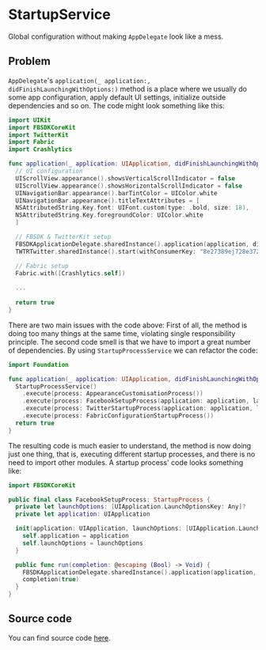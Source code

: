 # StartupService

Global configuration without making `AppDelegate` look like a mess.

## Problem

`AppDelegate`'s `application(_ application:, didFinishLaunchingWithOptions:)` method is a place where we usually do some app configuration, apply default UI settings, initialize outside dependencies and so on.
The code might look something like this:

```swift
import UIKit
import FBSDKCoreKit
import TwitterKit
import Fabric
import Crashlytics

func application(_ application: UIApplication, didFinishLaunchingWithOptions launchOptions: [UIApplication.LaunchOptionsKey: Any]?) -> Bool {
  // UI configuration
  UIScrollView.appearance().showsVerticalScrollIndicator = false
  UIScrollView.appearance().showsHorizontalScrollIndicator = false
  UINavigationBar.appearance().barTintColor = UIColor.white
  UINavigationBar.appearance().titleTextAttributes = [
  NSAttributedString.Key.font: UIFont.custom(type: .bold, size: 18),
  NSAttributedString.Key.foregroundColor: UIColor.white
  ]

  // FBSDK & TwitterKit setup
  FBSDKApplicationDelegate.sharedInstance().application(application, didFinishLaunchingWithOptions: launchOptions)
  TWTRTwitter.sharedInstance().start(withConsumerKey: "8e27389ej728e372dd", consumerSecret: "e238928d90283d908239d8239dn82093e8d923")

  // Fabric setup
  Fabric.with([Crashlytics.self])
  
  ...
  
  return true
}
```

There are two main issues with the code above:
First of all, the method is doing too many things at the same time, violating single responsibility principle. The second code smell is that we have to import a great number of dependencies. By using `StartupProcessService` we can refactor the code:

```swift
import Foundation

func application(_ application: UIApplication, didFinishLaunchingWithOptions launchOptions: [UIApplication.LaunchOptionsKey: Any]?) -> Bool {
  StartupProcessService()
    .execute(process: AppearanceCustomisationProcess())
    .execute(process: FacebookSetupProcess(application: application, launchOptions: launchOptions))
    .execute(process: TwitterStartupProcess(application: application, launchOptions: launchOptions))
    .execute(process: FabricConfigurationStartupProcess())
  return true
}
```

The resulting code is much easier to understand, the method is now doing just one thing, that is, executing different startup processes, and there is no need to import other modules.
A startup process' code looks something like:

```swift
import FBSDKCoreKit

public final class FacebookSetupProcess: StartupProcess {
  private let launchOptions: [UIApplication.LaunchOptionsKey: Any]?
  private let application: UIApplication

  init(application: UIApplication, launchOptions: [UIApplication.LaunchOptionsKey: Any]?) {
    self.application = application
    self.launchOptions = launchOptions
  }

  public func run(completion: @escaping (Bool) -> Void) {
    FBSDKApplicationDelegate.sharedInstance().application(application, didFinishLaunchingWithOptions: launchOptions)
    completion(true)
  }
}
```

## Source code
You can find source code [here](/Sources/Core/Utilities/StartupService).

